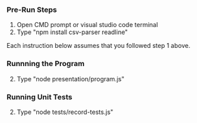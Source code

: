 ### Pre-Run Steps
1. Open CMD prompt or visual studio code terminal
2. Type "npm install csv-parser readline"

Each instruction below assumes that you followed step 1 above.

### Runnning the Program

2. Type "node presentation/program.js"

### Running Unit Tests

2. Type "node tests/record-tests.js"
